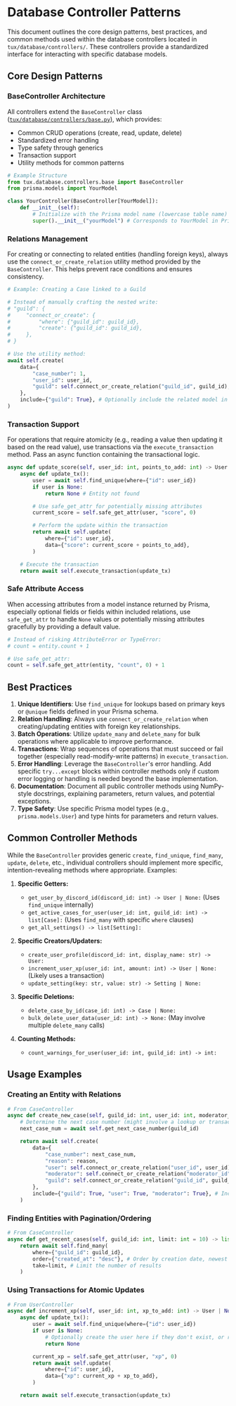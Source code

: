 # Database Controller Patterns

This document outlines the core design patterns, best practices, and common methods used within the database controllers located in `tux/database/controllers/`. These controllers provide a standardized interface for interacting with specific database models.

## Core Design Patterns

### BaseController Architecture

All controllers extend the `BaseController` class ([`tux/database/controllers/base.py`](https://github.com/allthingslinux/tux/blob/main/tux/database/controllers/base.py)), which provides:

- Common CRUD operations (create, read, update, delete)
- Standardized error handling
- Type safety through generics
- Transaction support
- Utility methods for common patterns

```python
# Example Structure
from tux.database.controllers.base import BaseController
from prisma.models import YourModel

class YourController(BaseController[YourModel]):
    def __init__(self):
        # Initialize with the Prisma model name (lowercase table name)
        super().__init__("yourModel") # Corresponds to YourModel in Prisma schema
```

### Relations Management

For creating or connecting to related entities (handling foreign keys), always use the `connect_or_create_relation` utility method provided by the `BaseController`. This helps prevent race conditions and ensures consistency.

```python
# Example: Creating a Case linked to a Guild

# Instead of manually crafting the nested write:
# "guild": {
#     "connect_or_create": {
#         "where": {"guild_id": guild_id},
#         "create": {"guild_id": guild_id},
#     },
# }

# Use the utility method:
await self.create(
    data={
        "case_number": 1,
        "user_id": user_id,
        "guild": self.connect_or_create_relation("guild_id", guild_id),
    },
    include={"guild": True}, # Optionally include the related model in the result
)
```

### Transaction Support

For operations that require atomicity (e.g., reading a value then updating it based on the read value), use transactions via the `execute_transaction` method. Pass an async function containing the transactional logic.

```python
async def update_score(self, user_id: int, points_to_add: int) -> User | None:
    async def update_tx():
        user = await self.find_unique(where={"id": user_id})
        if user is None:
            return None # Entity not found

        # Use safe_get_attr for potentially missing attributes
        current_score = self.safe_get_attr(user, "score", 0)

        # Perform the update within the transaction
        return await self.update(
            where={"id": user_id},
            data={"score": current_score + points_to_add},
        )

    # Execute the transaction
    return await self.execute_transaction(update_tx)
```

### Safe Attribute Access

When accessing attributes from a model instance returned by Prisma, especially optional fields or fields within included relations, use `safe_get_attr` to handle `None` values or potentially missing attributes gracefully by providing a default value.

```python
# Instead of risking AttributeError or TypeError:
# count = entity.count + 1

# Use safe_get_attr:
count = self.safe_get_attr(entity, "count", 0) + 1
```

## Best Practices

1. **Unique Identifiers**: Use `find_unique` for lookups based on primary keys or `@unique` fields defined in your Prisma schema.
2. **Relation Handling**: Always use `connect_or_create_relation` when creating/updating entities with foreign key relationships.
3. **Batch Operations**: Utilize `update_many` and `delete_many` for bulk operations where applicable to improve performance.
4. **Transactions**: Wrap sequences of operations that must succeed or fail together (especially read-modify-write patterns) in `execute_transaction`.
5. **Error Handling**: Leverage the `BaseController`'s error handling. Add specific `try...except` blocks within controller methods only if custom error logging or handling is needed beyond the base implementation.
6. **Documentation**: Document all public controller methods using NumPy-style docstrings, explaining parameters, return values, and potential exceptions.
7. **Type Safety**: Use specific Prisma model types (e.g., `prisma.models.User`) and type hints for parameters and return values.

## Common Controller Methods

While the `BaseController` provides generic `create`, `find_unique`, `find_many`, `update`, `delete`, etc., individual controllers should implement more specific, intention-revealing methods where appropriate. Examples:

1. **Specific Getters:**
    - `get_user_by_discord_id(discord_id: int) -> User | None:` (Uses `find_unique` internally)
    - `get_active_cases_for_user(user_id: int, guild_id: int) -> list[Case]:` (Uses `find_many` with specific `where` clauses)
    - `get_all_settings() -> list[Setting]:`

2. **Specific Creators/Updaters:**
    - `create_user_profile(discord_id: int, display_name: str) -> User:`
    - `increment_user_xp(user_id: int, amount: int) -> User | None:` (Likely uses a transaction)
    - `update_setting(key: str, value: str) -> Setting | None:`

3. **Specific Deletions:**
    - `delete_case_by_id(case_id: int) -> Case | None:`
    - `bulk_delete_user_data(user_id: int) -> None:` (May involve multiple `delete_many` calls)

4. **Counting Methods:**
    - `count_warnings_for_user(user_id: int, guild_id: int) -> int:`

## Usage Examples

### Creating an Entity with Relations

```python
# From CaseController
async def create_new_case(self, guild_id: int, user_id: int, moderator_id: int, reason: str) -> Case:
    # Determine the next case number (might involve a lookup or transaction)
    next_case_num = await self.get_next_case_number(guild_id)

    return await self.create(
        data={
            "case_number": next_case_num,
            "reason": reason,
            "user": self.connect_or_create_relation("user_id", user_id), # Connect user
            "moderator": self.connect_or_create_relation("moderator_id", moderator_id), # Connect moderator
            "guild": self.connect_or_create_relation("guild_id", guild_id), # Connect guild
        },
        include={"guild": True, "user": True, "moderator": True}, # Include relations in result
    )
```

### Finding Entities with Pagination/Ordering

```python
# From CaseController
async def get_recent_cases(self, guild_id: int, limit: int = 10) -> list[Case]:
    return await self.find_many(
        where={"guild_id": guild_id},
        order={"created_at": "desc"}, # Order by creation date, newest first
        take=limit, # Limit the number of results
    )
```

### Using Transactions for Atomic Updates

```python
# From UserController
async def increment_xp(self, user_id: int, xp_to_add: int) -> User | None:
    async def update_tx():
        user = await self.find_unique(where={"id": user_id})
        if user is None:
            # Optionally create the user here if they don't exist, or return None
            return None

        current_xp = self.safe_get_attr(user, "xp", 0)
        return await self.update(
            where={"id": user_id},
            data={"xp": current_xp + xp_to_add},
        )

    return await self.execute_transaction(update_tx)
```
